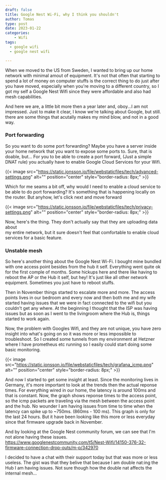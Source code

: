 ```yaml
---
draft: false
title: Google Nest Wi-Fi, why I think you shouldn't
author: Tomas
type: post
date: 2023-01-22
categories:
    - Wifi
tags:
  - google wifi
  - google nest wifi

---
```


When we moved to the US from Sweden, I wanted to bring up our home network with 
minimal amout of equipment. 
It's not that often that starting to spend a lot of money on computer stuffs is 
the correct thing to do just after you have moved, 
especially when you're moving to a different country, so I got my self a 
Google Nest Wifi since they were affordable and also had mesh capabilities.


And here we are, a little bit more then a year later and, oboy...I am not impressed.
Just to make it clear, I know we're talking about Google, but still. there are 
some things that acutally makes my mind blow, and not in a good way.

### Port forwarding
So you want to do some port forwarding? Maybe you have a server inside your 
home network that you want to expose some ports to.
Sure, that is doable, but...
For you to be able to create a port forward, (Just a simple DNAT rule) you 
actually have to enable Google Cloud Services for your Wifi.

{{< image src="https://static.jonsson.io/file/webstaticfiles/tech/advanced-settings.png" alt="" position="center" style="border-radius: 8px;" >}}

Which for me seams a bit off, why would I need to enable a cloud service to be 
able to do port forwarding? It's something that is happening locally on the router.
But anyhow, let's click next and move forward

{{< image src="https://static.jonsson.io/file/webstaticfiles/tech/privacy-settings.png" alt="" position="center" style="border-radius: 8px;" >}}

Now, here's the thing. They don't actually say that they are uploading data about  
my entire network, but it sure doesn't feel that comfortable to enable cloud 
services for a basic feature.

### Unstable mesh

So here's another thing about the Google Nest Wi-Fi. 
I bought mine bundled with one access point besides from the hub it self.
Everything went quite ok for the first comple of months. Some hickups here and
there like having to reboot the AP or the Hub it self, but hey! It's just like
all other network equipment. Sometimes you just have to reboot stuffs.

Then in November things started to escalate more and more. 
The access points lives in our bedroom and every now and then both me and my 
wife started having issues that we were in fact connected to the wifi but you 
couldn't get any where. At the beginning I thought that the ISP was having issues
but as soon as I went to the livingroom where the Hub is, things started to work
again.

Now, the problem with Googles Wifi, and they are not unique, you have zero insight
into what's going on so it was more or less impossible to troubleshoot. 
So I created some tunnels from my environment at Hetzner where I have prometheus 
etc running so I easily could start doing some basic monitoring. 

{{< image src="https://static.jonsson.io/file/webstaticfiles/tech/grafana_icmp.png" alt="" position="center" style="border-radius: 8px;" >}}

And now I started to get some insight at least. 
Since the monitoring lives in Germany, it's more important to look at the trends
then the actual reponse times. For everything wired in our home, the latency 
is around 100ms and that is constant. Now, the graph shows reponse times to the 
access point, so the icmp packets are traveling via the mesh between the 
access point and the hub. No wounder I am having issues from time to time when 
the latency can spike up to ~750ms. (860ms - 100 ms).
This graph is only for the last 24 hours. But it have been looking like this 
more or less everyday since that firmware upgrade back in November.

And by looking at the Google Nest community forum, we can see that I'm not alone
having these issues.
https://www.googlenestcommunity.com/t5/Nest-Wifi/14150-376-32-firmware-connection-drop-outs/m-p/342970

I decided to have a chat with their support today but that was more or less 
useless. The gist was that they belive that because I am double nat:ing the Hub 
I am having issues. Not sure though how the double nat affects the internal mesh...
